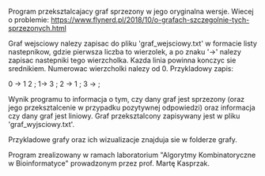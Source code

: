 Program przeksztalcajacy graf sprzezony w jego oryginalna wersje. Wiecej o problemie: https://www.flynerd.pl/2018/10/o-grafach-szczegolnie-tych-sprzezonych.html

Graf wejsciowy nalezy zapisac do pliku 'graf_wejsciowy.txt' w formacie listy nastepnikow, gdzie pierwsza liczba to wierzolek, a po znaku '->' nalezy zapisac nastepniki tego wierzcholka. Kazda linia powinna konczyc sie srednikiem. Numerowac wierzcholki nalezy od 0. Przykladowy zapis:

0 -> 1 2 ;
1-> 3 ;
2 -> 1 ;
3 -> ;

Wynik programu to informacja o tym, czy dany graf jest sprzezony (oraz jego przeksztalcenie w przypadku pozytywnej odpowiedzi) oraz informacja czy dany graf jest liniowy. 
Graf przeksztalcony zapisywany jest w pliku 'graf_wyjsciowy.txt'.

Przykladowe grafy oraz ich wizualizacje znajduja sie w folderze grafy.


Program zrealizowany w ramach laboratorium "Algorytmy Kombinatoryczne w Bioinformatyce" prowadzonym przez prof. Martę Kasprzak. 